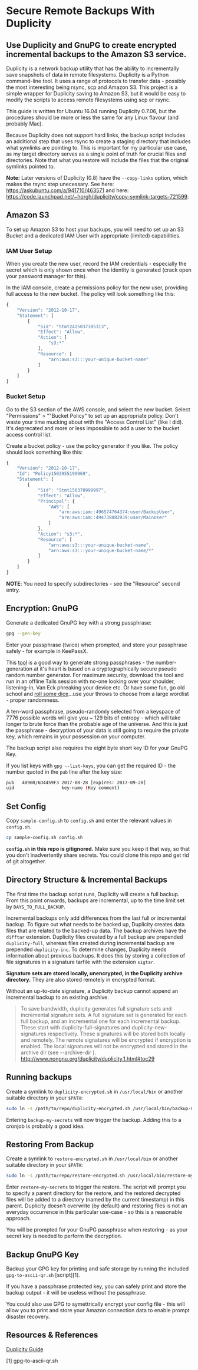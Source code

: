 Secure Remote Backups With Duplicity
====================================
## Use Duplicity and GnuPG to create encrypted incremental backups to the Amazon S3 service.

Duplicity is a network backup utility that has the ability to incrementally save snapshots of data in remote filesystems. Duplicity is a Python command-line tool. It uses a range of protocols to transfer data - possibly the most interesting being rsync, scp and Amazon S3. This project is a simple wrapper for Duplicity saving to Amazon S3, but it would be easy to modify the scripts to access remote filesystems using scp or rsync.

This guide is written for Ubuntu 16.04 running Duplicity 0.7.06, but the procedures should be more or less the same for any Linux flavour (and probably Mac).

Because Duplicity does not support hard links, the backup script includes an additional step that uses rsync to create a staging directory that includes what symlinks are pointing to. This is important for my particular use case, as my target directory serves as a single point of truth for crucial files and directories. Note that what you restore will include the files that the original symlinks pointed to.

**Note:** Later versions of Duplicity (0.8) have the `--copy-links` option, which makes the rsync step unecessary. See here: https://askubuntu.com/a/941710/463571 and here: https://code.launchpad.net/~horgh/duplicity/copy-symlink-targets-721599.

## Amazon S3
To set up Amazon S3 to host your backups, you will need to set up an S3 Bucket and a dedicated IAM User with appropriate (limited) capabilities.

### IAM User Setup
When you create the new user, record the IAM credentials - especially the secret which is only shown once when the identity is generated (crack open your password manager for this).

In the IAM console, create a permissions policy for the new user, providing full access to the new bucket. The policy will look something like this:

~~~js
{
    "Version": "2012-10-17",
    "Statement": [
        {
            "Sid": "Stmt2425037385313",
            "Effect": "Allow",
            "Action": [
                "s3:*"
            ],
            "Resource": [
                "arn:aws:s3:::your-unique-bucket-name"
            ]
        }
    ]
}
~~~
### Bucket Setup
Go to the S3 section of the AWS console, and select the new bucket. Select "Permissions" > ""Bucket Policy" to set up an appropriate policy. Don't waste your time mucking about with the "Access Control List" (like I did). It's deprecated and more or less impossible to add a user to the bucket access control list.

Create a bucket policy - use the policy generator if you like. The policy should look something like this:

~~~js
{
    "Version": "2012-10-17",
    "Id": "Policy1503955199969",
    "Statement": [
        {
            "Sid": "Stmt150378999997",
            "Effect": "Allow",
            "Principal": {
                "AWS": [
                    "arn:aws:iam::496574764374:user/BackupUser",
                    "arn:aws:iam::494738882939:user/MainUser"
                ]
            },
            "Action": "s3:*",
            "Resource": [
                "arn:aws:s3:::your-unique-bucket-name",
                "arn:aws:s3:::your-unique-bucket-name/*"
            ]
        }
    ]
}
~~~
**NOTE**: You need to specify subdirectories - see the "Resource" second entry.

## Encryption: GnuPG
Generate a dedicated GnuPG key with a strong passphrase:

~~~bash
gpg --gen-key
~~~

Enter your passphrase (twice) when prompted, and store your passphrase safely - for example in KeePassX.

This [tool](https://www.rempe.us/diceware/#eff) is a good way to generate strong passphrases - the number-generation at it's heart is based on a cryptographically secure pseudo random number generator. For maximum security, download the tool and run in an offline Tails session with no-one looking over your shoulder, listening-in, Van Eck phreaking your device etc. Or have some fun, go old school and [roll some dice](http://world.std.com/~reinhold/diceware.html)...use your throws to choose from a large wordlist - proper randomness.

A ten-word passphrase, pseudo-randomly selected from a keyspace of 7776 possible words will give you ~ 129 bits of entropy - which will take longer to brute force than the probable age of the universe. And this is just the passphrase - decryption of your data is still going to require the private key, which remains in your possession on your computer.

The backup script also requires the eight byte short key ID for your GnuPG Key.

If you list keys with `gpg --list-keys`, you can get the required ID - the number quoted in the `pub` line after the key size:

~~~bash
pub   4096R/6D4459F3 2017-08-28 [expires: 2017-09-28]
uid                  key-name (Key comment)
~~~

## Set Config
Copy `sample-config.sh` to `config.sh` and enter the relevant values in `config.sh`.

~~~bash
cp sample-config.sh config.sh
~~~
**`config.sh` in this repo is gitignored.** Make sure you keep it that way, so that you don't inadvertently share secrets. You could clone this repo and get rid of git altogether.

## Directory Structure & Incremental Backups
The first time the backup script runs, Duplicity will create a full backup. From this point onwards, backups are incremental, up to the time limit set by `DAYS_TO_FULL_BACKUP`.

Incremental backups only add differences from the last full or incremental backup. To figure out what needs to be backed up, Duplicity creates data files that are related to the backed-up data. The backup archives have the `difftar` extension. Duplicity files created by a full backup are prepended `duplicity-full`, whereas files created during incremental backup are prepended `duplicity-inc`. To determine changes, Duplicity needs information about previous backups. It does this by storing a collection of file signatures in a signature tarfile with the extension `sigtar`.

**Signature sets are stored locally, unencrypted, in the Duplicity archive directory.** They are also stored remotely in encrypted format.

Without an up-to-date signature, a Duplicity backup cannot append an incremental backup to an existing archive.

>To save bandwidth, duplicity generates full signature sets and incremental signature sets. A full signature set is generated for each full backup, and an incremental one for each incremental backup. These start with duplicity-full-signatures and duplicity-new-signatures respectively. These signatures will be stored both locally and remotely. The remote signatures will be encrypted if encryption is enabled. The local signatures will not be encrypted and stored in the archive dir (see --archive-dir ).
> http://www.nongnu.org/duplicity/duplicity.1.html#toc29

## Running backups
Create a symlink to `duplicity-encrypted.sh` in `/usr/local/bin` or another suitable directory in your `$PATH`:

~~~bash
sudo ln -s /path/to/repo/duplicity-encrypted.sh /usr/local/bin/backup-my-secrets
~~~

Entering `backup-my-secrets` will now trigger the backup. Adding this to a cronjob is probably a good idea.

## Restoring From Backup
Create a symlink to `restore-encrypted.sh` in `/usr/local/bin` or another suitable directory in your `$PATH`:

~~~bash
sudo ln -s /path/to/repo/restore-encrypted.sh /usr/local/bin/restore-my-secrets
~~~

Enter `restore-my-secrets` to trigger the restore. The script will prompt you to specify a parent directory for the restore, and the restored decrypted files will be added to a directory (named by the current timestamp) in this parent. Duplicity doesn't overwrite (by default) and restoring files is not an everyday occurrence in this particular use-case - so this is a reasonable approach.

You will be prompted for your GnuPG passphrase when restoring - as your secret key is needed to perform the decryption.

## Backup GnuPG Key
Backup your GPG key for printing and safe storage by running the included `gpg-to-ascii-qr.sh` [script][1].

If you have a passphrase protected key, you can safely print and store the backup output - it will be useless without the passphrase.

You could also use GPG to symettrically encrypt your config file - this will allow you to print and store your Amazon connection data to enable prompt disaster recovery.


## Resources & References
[Duplicity Guide](http://duplicity.nongnu.org/duplicity.1.html)

[1] gpg-to-ascii-qr.sh
